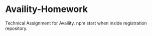 # Availity-Homework

Technical Assignment for Availity. npm start when inside registration repository.
